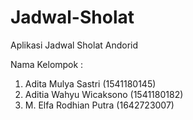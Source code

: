 # Jadwal-Sholat
Aplikasi Jadwal Sholat Andorid

Nama Kelompok :
1. Adita Mulya Sastri     (1541180145)
2. Aditia Wahyu Wicaksono (1541180182) 
3. M. Elfa Rodhian Putra  (1642723007)

